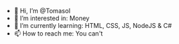 - 👋 Hi, I’m @TomasoI
- 👀 I’m interested in: Money
- 🌱 I’m currently learning: HTML, CSS, JS, NodeJS & C#
- 📫 How to reach me: You can't
